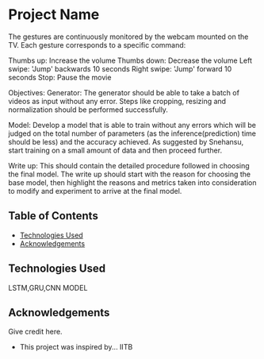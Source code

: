 # Project Name
>
The gestures are continuously monitored by the webcam mounted on the TV. Each gesture corresponds to a specific command:

Thumbs up: Increase the volume
Thumbs down: Decrease the volume
Left swipe: 'Jump' backwards 10 seconds
Right swipe: 'Jump' forward 10 seconds
Stop: Pause the movie

Objectives:
Generator:
The generator should be able to take a batch of videos as input without any error. Steps like cropping, resizing and normalization should be performed successfully.

Model:
Develop a model that is able to train without any errors which will be judged on the total number of parameters (as the inference(prediction) time should be less) and the accuracy achieved. As suggested by Snehansu, start training on a small amount of data and then proceed further.

Write up:
This should contain the detailed procedure followed in choosing the final model. The write up should start with the reason for choosing the base model, then highlight the reasons and metrics taken into consideration to modify and experiment to arrive at the final model.


## Table of Contents

* [Technologies Used](#technologies-used)
* [Acknowledgements](#acknowledgements)

<!-- You can include any other section that is pertinent to your problem -->



<!-- You don't have to answer all the questions - just the ones relevant to your project. -->


<!-- You don't have to answer all the questions - just the ones relevant to your project. -->


## Technologies Used
LSTM,GRU,CNN MODEL
<!-- As the libraries versions keep on changing, it is recommended to mention the version of library used in this project -->

## Acknowledgements
Give credit here.
- This project was inspired by...
IITB




<!-- Optional -->
<!-- ## License -->
<!-- This project is open source and available under the [... License](). -->

<!-- You don't have to include all sections - just the one's relevant to your project -->
